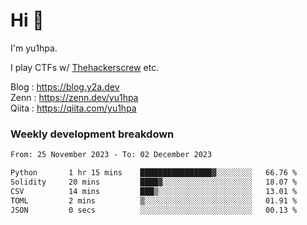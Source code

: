 # Hi 👋

I'm yu1hpa.

I play CTFs w/ [Thehackerscrew](https://www.thehackerscrew.team/) etc.

Blog : https://blog.y2a.dev  
Zenn : https://zenn.dev/yu1hpa  
Qiita : https://qiita.com/yu1hpa  

### Weekly development breakdown

<!--START_SECTION:waka-->

```txt
From: 25 November 2023 - To: 02 December 2023

Python       1 hr 15 mins    ████████████████▓░░░░░░░░   66.76 %
Solidity     20 mins         ████▓░░░░░░░░░░░░░░░░░░░░   18.07 %
CSV          14 mins         ███▒░░░░░░░░░░░░░░░░░░░░░   13.01 %
TOML         2 mins          ▒░░░░░░░░░░░░░░░░░░░░░░░░   01.91 %
JSON         0 secs          ░░░░░░░░░░░░░░░░░░░░░░░░░   00.13 %
```

<!--END_SECTION:waka-->

